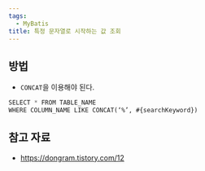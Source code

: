 ```yaml
---
tags:
  - MyBatis
title: 특정 문자열로 시작하는 값 조회
---
```



## 방법

- `CONCAT`을 이용해야 된다.

```sql
SELECT * FROM TABLE_NAME
WHERE COLUMN_NAME LIKE CONCAT(‘%’, #{searchKeyword})
```

## 참고 자료

- https://dongram.tistory.com/12

